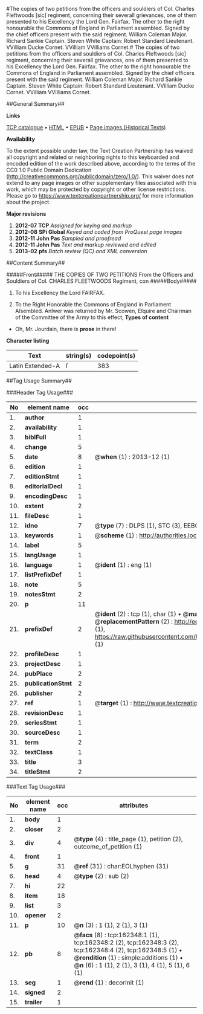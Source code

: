 #The copies of two petitions from the officers and souldiers of Col. Charles Fleftwoods [sic] regiment, concerning their severall grievances, one of them presented to his Excellency the Lord Gen. Fairfax. The other to the right honourable the Commons of England in Parliament assembled. Signed by the chief officers present with the said regiment. William Coleman Major. Richard Sankie Captain. Steven White Captain: Robert Standard Lieutenant. VVilliam Ducke Cornet. VVilliam VVilliams Cornet.#
The copies of two petitions from the officers and souldiers of Col. Charles Fleftwoods [sic] regiment, concerning their severall grievances, one of them presented to his Excellency the Lord Gen. Fairfax. The other to the right honourable the Commons of England in Parliament assembled. Signed by the chief officers present with the said regiment. William Coleman Major. Richard Sankie Captain. Steven White Captain: Robert Standard Lieutenant. VVilliam Ducke Cornet. VVilliam VVilliams Cornet.

##General Summary##

**Links**

[TCP catalogue](http://www.ota.ox.ac.uk/tcp/)  • 
[HTML](http://tei.it.ox.ac.uk/tcp/Texts-HTML/free/A80/A80436.html)  • 
[EPUB](http://tei.it.ox.ac.uk/tcp/Texts-EPUB/free/A80/A80436.epub) • 
[Page images (Historical Texts)](https://historicaltexts.jisc.ac.uk/eebo-99864801e)

**Availability**

To the extent possible under law, the Text Creation Partnership has waived all copyright and related or neighboring rights to this keyboarded and encoded edition of the work described above, according to the terms of the CC0 1.0 Public Domain Dedication (http://creativecommons.org/publicdomain/zero/1.0/). This waiver does not extend to any page images or other supplementary files associated with this work, which may be protected by copyright or other license restrictions. Please go to https://www.textcreationpartnership.org/ for more information about the project.

**Major revisions**

1. __2012-07__ __TCP__ *Assigned for keying and markup*
1. __2012-08__ __SPi Global__ *Keyed and coded from ProQuest page images*
1. __2012-11__ __John Pas__ *Sampled and proofread*
1. __2012-11__ __John Pas__ *Text and markup reviewed and edited*
1. __2013-02__ __pfs__ *Batch review (QC) and XML conversion*

##Content Summary##

#####Front#####
THE COPIES OF TWO PETITIONS From the Officers and Souldiers of Col. CHARLES FLEETWOODS Regiment, con
#####Body#####

1. To his Excellency the Lord FAIRFAX.

1. To the Right Honorable the Commons of England in Parliament Aſsembled.
Anſwer was returned by Mr. Scowen, Eſquire and Chairman of the Committee of the Army to this effect,
**Types of content**

  * Oh, Mr. Jourdain, there is **prose** in there!

**Character listing**


|Text|string(s)|codepoint(s)|
|---|---|---|
|Latin Extended-A|ſ|383|

##Tag Usage Summary##

###Header Tag Usage###

|No|element name|occ|attributes|
|---|---|---|---|
|1.|__author__|1||
|2.|__availability__|1||
|3.|__biblFull__|1||
|4.|__change__|5||
|5.|__date__|8| @__when__ (1) : 2013-12 (1)|
|6.|__edition__|1||
|7.|__editionStmt__|1||
|8.|__editorialDecl__|1||
|9.|__encodingDesc__|1||
|10.|__extent__|2||
|11.|__fileDesc__|1||
|12.|__idno__|7| @__type__ (7) : DLPS (1), STC (3), EEBO-CITATION (1), PROQUEST (1), VID (1)|
|13.|__keywords__|1| @__scheme__ (1) : http://authorities.loc.gov/ (1)|
|14.|__label__|5||
|15.|__langUsage__|1||
|16.|__language__|1| @__ident__ (1) : eng (1)|
|17.|__listPrefixDef__|1||
|18.|__note__|5||
|19.|__notesStmt__|2||
|20.|__p__|11||
|21.|__prefixDef__|2| @__ident__ (2) : tcp (1), char (1)  •  @__matchPattern__ (2) : ([0-9\-]+):([0-9IVX]+) (1), (.+) (1)  •  @__replacementPattern__ (2) : http://eebo.chadwyck.com/downloadtiff?vid=$1&page=$2 (1), https://raw.githubusercontent.com/textcreationpartnership/Texts/master/tcpchars.xml#$1 (1)|
|22.|__profileDesc__|1||
|23.|__projectDesc__|1||
|24.|__pubPlace__|2||
|25.|__publicationStmt__|2||
|26.|__publisher__|2||
|27.|__ref__|1| @__target__ (1) : http://www.textcreationpartnership.org/docs/. (1)|
|28.|__revisionDesc__|1||
|29.|__seriesStmt__|1||
|30.|__sourceDesc__|1||
|31.|__term__|2||
|32.|__textClass__|1||
|33.|__title__|3||
|34.|__titleStmt__|2||


###Text Tag Usage###

|No|element name|occ|attributes|
|---|---|---|---|
|1.|__body__|1||
|2.|__closer__|2||
|3.|__div__|4| @__type__ (4) : title_page (1), petition (2), outcome_of_petition (1)|
|4.|__front__|1||
|5.|__g__|31| @__ref__ (31) : char:EOLhyphen (31)|
|6.|__head__|4| @__type__ (2) : sub (2)|
|7.|__hi__|22||
|8.|__item__|18||
|9.|__list__|3||
|10.|__opener__|2||
|11.|__p__|10| @__n__ (3) : 1 (1), 2 (1), 3 (1)|
|12.|__pb__|8| @__facs__ (8) : tcp:162348:1 (1), tcp:162348:2 (2), tcp:162348:3 (2), tcp:162348:4 (2), tcp:162348:5 (1)  •  @__rendition__ (1) : simple:additions (1)  •  @__n__ (6) : 1 (1), 2 (1), 3 (1), 4 (1), 5 (1), 6 (1)|
|13.|__seg__|1| @__rend__ (1) : decorInit (1)|
|14.|__signed__|2||
|15.|__trailer__|1||
